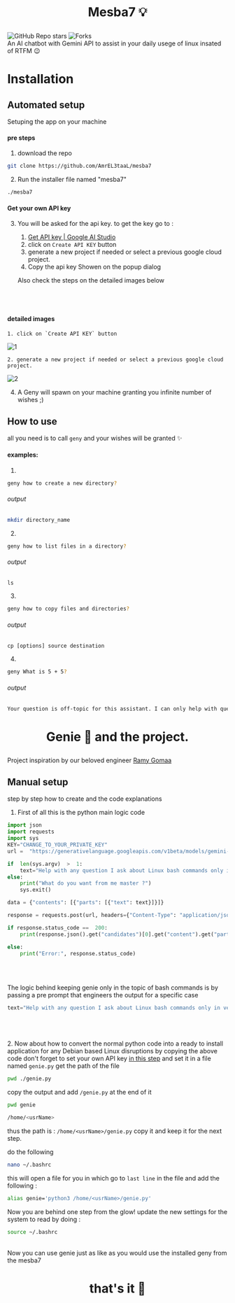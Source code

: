 



# <p align="center">Mesba7 💡</p>
<img alt="GitHub Repo stars" src="https://img.shields.io/github/stars/AmrEL3taaL/mesba7?style=for-the-badge&logo=GNU%20Bash&logoColor=000000&labelColor=fdd835"> <img alt="Forks" src="https://img.shields.io/github/forks/AmrEL3taaL/mesba7?style=for-the-badge&labelColor=343b41"/>
<br />
An AI chatbot with Gemini API to assist in your daily usege of linux insated of RTFM 😉

# Installation


## Automated setup

Setuping the app on your machine

  #### pre steps
  
  1. download the repo
  
  ```bash
  git clone https://github.com/AmrEL3taaL/mesba7
  ```
  
  2. Run the installer file named "mesba7"
  ```bash
  ./mesba7
  ```
#### Get your own API key
 3. You will be asked for the api key. to get the key go to : 
  	 1. [Get API key | Google AI Studio](https://aistudio.google.com/app/apikey)
     2. click on `Create API KEY` button
  	 3. generate a new project if needed or select a previous google cloud project.
  	 4. Copy the api key Showen on the popup dialog
  	 
  	Also check the steps on the detailed images below
  <br/><br/><br/><br/>
  
  #### detailed images
    
    1. click on `Create API KEY` button
![1](https://github.com/AmrEL3taaL/mesba7/assets/110328592/8d712415-8f97-4db8-b169-2f984b878e23)
    
    2. generate a new project if needed or select a previous google cloud project.
![2](https://github.com/AmrEL3taaL/mesba7/assets/110328592/fa94f290-a6bc-48e0-bf14-df4d2e6daee0)
    
  
  
  4. A Geny will spawn on your machine granting you infinite number of wishes ;)

## How to use
all you need is to call `geny` and your wishes will be granted ✨

#### examples:

1.
```bash
geny how to create a new directory?
```
###### output
```bash
mkdir directory_name
```
2.
```bash
geny how to list files in a directory?
```
###### output
```txt
ls
```

3.
```bash
geny how to copy files and directories?
```
###### output
```txt
cp [options] source destination
```
4.
```bash
geny What is 5 + 5?
```
###### output
```txt
Your question is off-topic for this assistant. I can only help with questions about Linux bash commands.
```

# <p align="center">Genie 🧞 and the project. </p>

Project inspiration by our beloved engineer [Ramy Gomaa](https://github.com/RamyGomaa)

## Manual setup

step by step how to create and the code explanations

1. First of all this is the python main logic code

```py
import json
import requests
import sys
KEY="CHANGE_TO_YOUR_PRIVATE_KEY"
url =  "https://generativelanguage.googleapis.com/v1beta/models/gemini-pro:generateContent?key="  + KEY

if  len(sys.argv)  >  1:
	text="Help with any question I ask about Linux bash commands only in very summarized answer with a short example usage and don't add any markdown styling make sure all the output you give is pair text. other wise if my question is off topic please only answer politely by refusing to answer this question. So my questions is: "+" ".join(sys.argv[1:])
else:
	print("What do you want from me master ?")
	sys.exit()

data = {"contents": [{"parts": [{"text": text}]}]}

response = requests.post(url, headers={"Content-Type": "application/json"}, data=json.dumps(data))

if response.status_code ==  200:
	print(response.json().get("candidates")[0].get("content").get("parts")[0].get("text"))

else:
	print("Error:", response.status_code)
```

<br/>
<br/>

The logic behind keeping genie only in the topic of bash commands is by passing a pre prompt that engineers the output for a specific case

```py
text="Help with any question I ask about Linux bash commands only in very summarized answer with a short example usage and don't add any markdown styling make sure all the output you give is pair text. other wise if my question is off topic please only answer politely by refusing to answer this question. So my questions is : "+" ".join(sys.argv[1:])
```
<br /><br /><br />
2. Now about how to convert the normal python code into a ready to install application for any Debian based Linux disruptions
by copying the above code don't forget to set your own API key [in this step](#get-your-own-api-key)
and set it in a file named `genie.py`
get the path of the file
```bash
pwd ./genie.py
```
copy the output and add `/genie.py` at the end of it
```bash
pwd genie

/home/<usrName>
```
thus the path is : 
`/home/<usrName>/genie.py`
copy it and keep it for the next step.

do the following 
```bash
nano ~/.bashrc
```

this will open a file for you in which go to `last line` in the file and add the following : 
```bash
alias genie='python3 /home/<usrName>/genie.py'
```

Now you are behind one step from the glow!
update the new settings for the system to read by doing : 
```bash
source ~/.bashrc
```
<br />
Now you can use genie just as like as you would use the installed geny from the mesba7

<h1 align="center">that's it 👀</h1>

